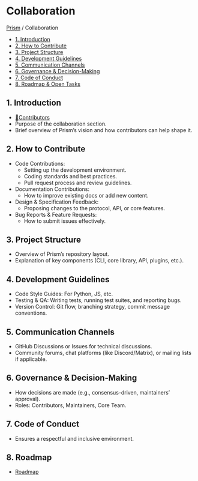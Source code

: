 # Collaboration

<!-- prism:generate:breadcrumbs -->
[Prism](../README.md) / Collaboration
<!-- /prism:generate:breadcrumbs -->

<!-- prism:generate:toc -->
- [1. Introduction](#1-introduction)
- [2. How to Contribute](#2-how-to-contribute)
- [3. Project Structure](#3-project-structure)
- [4. Development Guidelines](#4-development-guidelines)
- [5. Communication Channels](#5-communication-channels)
- [6. Governance & Decision-Making](#6-governance--decision-making)
- [7. Code of Conduct](#7-code-of-conduct)
- [8. Roadmap & Open Tasks](#8-roadmap--open-tasks)
<!-- /prism:generate:toc -->

## 1. Introduction

- [🙏Contributors](./contributors.md)
- Purpose of the collaboration section.
- Brief overview of Prism’s vision and how contributors can help shape it.

## 2. How to Contribute

- Code Contributions:  
  - Setting up the development environment.  
  - Coding standards and best practices.  
  - Pull request process and review guidelines.  
- Documentation Contributions:  
  - How to improve existing docs or add new content.  
- Design & Specification Feedback:  
  - Proposing changes to the protocol, API, or core features.  
- Bug Reports & Feature Requests:  
  - How to submit issues effectively.

## 3. Project Structure

- Overview of Prism’s repository layout.
- Explanation of key components (CLI, core library, API, plugins, etc.).

## 4. Development Guidelines

- Code Style Guides: For Python, JS, etc.
- Testing & QA: Writing tests, running test suites, and reporting bugs.
- Version Control: Git flow, branching strategy, commit message conventions.

## 5. Communication Channels

- GitHub Discussions or Issues for technical discussions.
- Community forums, chat platforms (like Discord/Matrix), or mailing lists if applicable.

## 6. Governance & Decision-Making

- How decisions are made (e.g., consensus-driven, maintainers’ approval).
- Roles: Contributors, Maintainers, Core Team.

## 7. Code of Conduct

- Ensures a respectful and inclusive environment.

## 8. Roadmap

- [Roadmap](../roadmap/development-roadmap.md)

<!-- prism:metadata
---
title: Collaboration
path: collaboration/README.md
generator_types:
  - breadcrumbs
  - toc
---
-->
